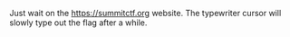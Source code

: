 Just wait on the https://summitctf.org website. The typewriter cursor will slowly type out the flag after a while.
